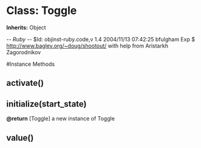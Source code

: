 # Class: Toggle
**Inherits:** Object
    

-*- Ruby -*- $Id: objinst-ruby.code,v 1.4 2004/11/13 07:42:25 bfulgham Exp $
http://www.bagley.org/~doug/shootout/ with help from Aristarkh Zagorodnikov



#Instance Methods
## activate() [](#method-i-activate)

## initialize(start_state) [](#method-i-initialize)

**@return** [Toggle] a new instance of Toggle

## value() [](#method-i-value)

